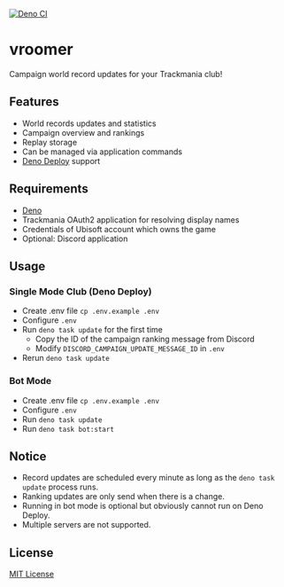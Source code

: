 [![Deno CI](https://github.com/NeKzor/vroomer/actions/workflows/deno.yml/badge.svg)](https://github.com/NeKzor/vroomer/actions/workflows/deno.yml)

# vroomer

Campaign world record updates for your Trackmania club!

## Features

- World records updates and statistics
- Campaign overview and rankings
- Replay storage
- Can be managed via application commands
- [Deno Deploy](https://deno.com/deploy) support

## Requirements

- [Deno](https://deno.com)
- Trackmania OAuth2 application for resolving display names
- Credentials of Ubisoft account which owns the game
- Optional: Discord application

## Usage

### Single Mode Club (Deno Deploy)

- Create .env file `cp .env.example .env`
- Configure `.env`
- Run `deno task update` for the first time
  - Copy the ID of the campaign ranking message from Discord
  - Modify `DISCORD_CAMPAIGN_UPDATE_MESSAGE_ID` in `.env`
- Rerun `deno task update`

### Bot Mode

- Create .env file `cp .env.example .env`
- Configure `.env`
- Run `deno task update`
- Run `deno task bot:start`

## Notice

- Record updates are scheduled every minute as long as the `deno task update` process runs.
- Ranking updates are only send when there is a change.
- Running in bot mode is optional but obviously cannot run on Deno Deploy.
- Multiple servers are not supported.

## License

[MIT License](./LICENSE)
